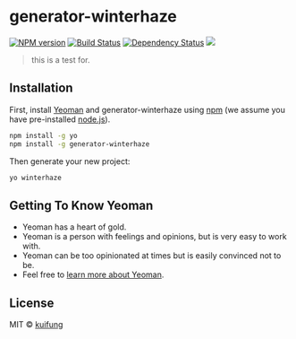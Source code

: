 # generator-winterhaze 
[![NPM version][npm-image]][npm-url] [![Build Status][travis-image]][travis-url] [![Dependency Status][daviddm-image]][daviddm-url]
<img src="https://img.shields.io/badge/license-MIT-green">
<img alt="" src="https://img.shields.io/badge/node-%3E%3D%206.0.0-brightgreen">
> this is a test for.

## Installation

First, install [Yeoman](http://yeoman.io) and generator-winterhaze using [npm](https://www.npmjs.com/) (we assume you have pre-installed [node.js](https://nodejs.org/)).

```bash
npm install -g yo
npm install -g generator-winterhaze
```

Then generate your new project:

```bash
yo winterhaze
```

## Getting To Know Yeoman

 * Yeoman has a heart of gold.
 * Yeoman is a person with feelings and opinions, but is very easy to work with.
 * Yeoman can be too opinionated at times but is easily convinced not to be.
 * Feel free to [learn more about Yeoman](http://yeoman.io/).

## License

MIT © [kuifung]()


[npm-image]: https://badge.fury.io/js/generator-winterhaze.svg
[npm-url]: https://npmjs.org/package/generator-winterhaze
[travis-image]: https://travis-ci.com/ArthurGeoifungWong/generator-winterhaze.svg?branch=master
[travis-url]: https://travis-ci.com/ArthurGeoifungWong/generator-winterhaze
[daviddm-image]: https://david-dm.org/ArthurGeoifungWong/generator-winterhaze.svg?theme=shields.io
[daviddm-url]: https://david-dm.org/ArthurGeoifungWong/generator-winterhaze
